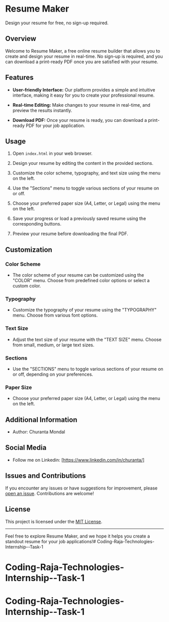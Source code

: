 # Resume Maker

Design your resume for free, no sign-up required.

## Overview

Welcome to Resume Maker, a free online resume builder that allows you to create and design your resume in real-time. No sign-up is required, and you can download a print-ready PDF once you are satisfied with your resume.

## Features

- **User-friendly Interface:** Our platform provides a simple and intuitive interface, making it easy for you to create your professional resume.

- **Real-time Editing:** Make changes to your resume in real-time, and preview the results instantly.

- **Download PDF:** Once your resume is ready, you can download a print-ready PDF for your job application.

## Usage

1. Open `index.html` in your web browser.

2. Design your resume by editing the content in the provided sections.

3. Customize the color scheme, typography, and text size using the menu on the left.

4. Use the "Sections" menu to toggle various sections of your resume on or off.

5. Choose your preferred paper size (A4, Letter, or Legal) using the menu on the left.

6. Save your progress or load a previously saved resume using the corresponding buttons.

7. Preview your resume before downloading the final PDF.

## Customization

### Color Scheme

- The color scheme of your resume can be customized using the "COLOR" menu. Choose from predefined color options or select a custom color.

### Typography

- Customize the typography of your resume using the "TYPOGRAPHY" menu. Choose from various font options.

### Text Size

- Adjust the text size of your resume with the "TEXT SIZE" menu. Choose from small, medium, or large text sizes.

### Sections

- Use the "SECTIONS" menu to toggle various sections of your resume on or off, depending on your preferences.

### Paper Size

- Choose your preferred paper size (A4, Letter, or Legal) using the menu on the left.

## Additional Information

- Author: Churanta Mondal

## Social Media

- Follow me on Linkedin: [https://www.linkedin.com/in/churanta/]

## Issues and Contributions

If you encounter any issues or have suggestions for improvement, please [open an issue](https://github.com/Churanta123/Resume-Maker/issues). Contributions are welcome!

## License

This project is licensed under the [MIT License](LICENSE).

---

Feel free to explore Resume Maker, and we hope it helps you create a standout resume for your job applications!# Coding-Raja-Technologies-Internship--Task-1
# Coding-Raja-Technologies-Internship--Task-1
# Coding-Raja-Technologies-Internship--Task-1
